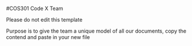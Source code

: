 #COS301 Code X Team

Please do not edit this template

Purpose is to give the team a unique model of all our documents, copy the contend and paste in your new file